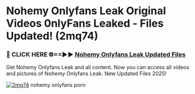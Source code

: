 # Nohemy Onlyfans Leak Original Videos 0nlyFans Leaked - Files Updated! (2mq74)

<h3>🔴 CLICK HERE 🌐==►► <a href="https://tinyurl.com/2wckxsce" rel="nofollow">Nohemy Onlyfans Leak Updated Files</a></h3>

Get Nohemy Onlyfans Leak and all content. Now you can access all videos and pictures of Nohemy Onlyfans Leak. New Updated Files 2025!

[![2mq74](https://i.imgur.com/AFduVYN.gif)](https://tinyurl.com/2wckxsce)
nohemy onlyfans porn